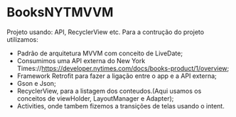 # BooksNYTMVVM
Projeto usando: API, RecyclerView etc.
Para a contrução do projeto utilizamos:

- Padrão de arquitetura MVVM com conceito de LiveDate;
- Consumimos uma API externa do New York Times://https://developer.nytimes.com/docs/books-product/1/overview;
- Framework Retrofit para fazer a ligação entre o app e a API externa;
- Gson e Json;
- RecyclerView, para a listagem dos conteudos.(Aqui usamos os conceitos de viewHolder, LayoutManager e Adapter);
- Activities, onde tambem fizemos a transições de telas usando o intent.
